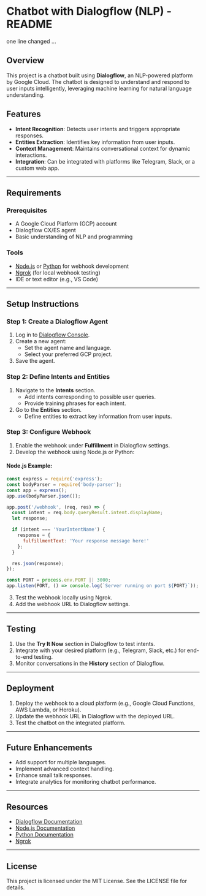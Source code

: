# Chatbot with Dialogflow (NLP) - README
 one line changed ...

## Overview
This project is a chatbot built using **Dialogflow**, an NLP-powered platform by Google Cloud. The chatbot is designed to understand and respond to user inputs intelligently, leveraging machine learning for natural language understanding.

## Features
- **Intent Recognition**: Detects user intents and triggers appropriate responses.
- **Entities Extraction**: Identifies key information from user inputs.
- **Context Management**: Maintains conversational context for dynamic interactions.
- **Integration**: Can be integrated with platforms like Telegram, Slack, or a custom web app.

---

## Requirements
### Prerequisites
- A Google Cloud Platform (GCP) account
- Dialogflow CX/ES agent
- Basic understanding of NLP and programming

### Tools
- [Node.js](https://nodejs.org/) or [Python](https://www.python.org/) for webhook development
- [Ngrok](https://ngrok.com/) (for local webhook testing)
- IDE or text editor (e.g., VS Code)

---

## Setup Instructions
### Step 1: Create a Dialogflow Agent
1. Log in to [Dialogflow Console](https://dialogflow.cloud.google.com/).
2. Create a new agent:
   - Set the agent name and language.
   - Select your preferred GCP project.
3. Save the agent.

### Step 2: Define Intents and Entities
1. Navigate to the **Intents** section.
   - Add intents corresponding to possible user queries.
   - Provide training phrases for each intent.
2. Go to the **Entities** section.
   - Define entities to extract key information from user inputs.

### Step 3: Configure Webhook
1. Enable the webhook under **Fulfillment** in Dialogflow settings.
2. Develop the webhook using Node.js or Python:

#### Node.js Example:
```javascript
const express = require('express');
const bodyParser = require('body-parser');
const app = express();
app.use(bodyParser.json());

app.post('/webhook', (req, res) => {
  const intent = req.body.queryResult.intent.displayName;
  let response;

  if (intent === 'YourIntentName') {
    response = {
      fulfillmentText: 'Your response message here!'
    };
  }

  res.json(response);
});

const PORT = process.env.PORT || 3000;
app.listen(PORT, () => console.log(`Server running on port ${PORT}`));
```

3. Test the webhook locally using Ngrok.
4. Add the webhook URL to Dialogflow settings.

---

## Testing
1. Use the **Try It Now** section in Dialogflow to test intents.
2. Integrate with your desired platform (e.g., Telegram, Slack, etc.) for end-to-end testing.
3. Monitor conversations in the **History** section of Dialogflow.

---

## Deployment
1. Deploy the webhook to a cloud platform (e.g., Google Cloud Functions, AWS Lambda, or Heroku).
2. Update the webhook URL in Dialogflow with the deployed URL.
3. Test the chatbot on the integrated platform.

---

## Future Enhancements
- Add support for multiple languages.
- Implement advanced context handling.
- Enhance small talk responses.
- Integrate analytics for monitoring chatbot performance.

---

## Resources
- [Dialogflow Documentation](https://cloud.google.com/dialogflow/docs)
- [Node.js Documentation](https://nodejs.org/en/docs/)
- [Python Documentation](https://docs.python.org/3/)
- [Ngrok](https://ngrok.com/docs/)

---

## License
This project is licensed under the MIT License. See the LICENSE file for details.
